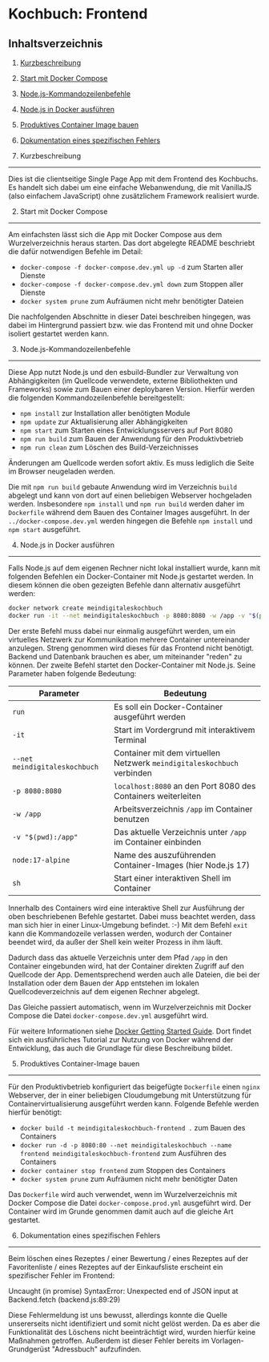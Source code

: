 Kochbuch: Frontend
====================

Inhaltsverzeichnis
------------------

 1. [Kurzbeschreibung](#kurzbeschreibung)
 2. [Start mit Docker Compose](#start-mit-docker-compose)
 3. [Node.js-Kommandozeilenbefehle](#nodejs-kommandozeilenbefehle)
 4. [Node.js in Docker ausführen](#nodejs-in-docker-ausführen)
 5. [Produktives Container Image bauen](#produktives-container-image-bauen)
 6. [Dokumentation eines spezifischen Fehlers](#dokumentation-eines-spezifischen-fehlers)


1. Kurzbeschreibung
----------------

Dies ist die clientseitige Single Page App mit dem Frontend des Kochbuchs.
Es handelt sich dabei um eine einfache Webanwendung, die mit VanillaJS
(also einfachem JavaScript) ohne zusätzlichem Framework realisiert wurde.

2. Start mit Docker Compose
------------------------

Am einfachsten lässt sich die App mit Docker Compose aus dem Wurzelverzeichnis
heraus starten. Das dort abgelegte README beschriebt die dafür notwendigen
Befehle im Detail:

 * `docker-compose -f docker-compose.dev.yml up -d` zum Starten aller Dienste
 * `docker-compose -f docker-compose.dev.yml down` zum Stoppen aller Dienste
 * `docker system prune` zum Aufräumen nicht mehr benötigter Dateien

Die nachfolgenden Abschnitte in dieser Datei beschreiben hingegen, was dabei im
Hintergrund passiert bzw. wie das Frontend mit und ohne Docker isoliert gestartet
werden kann.

3. Node.js-Kommandozeilenbefehle
-----------------------------

Diese App nutzt Node.js und den esbuild-Bundler zur Verwaltung von Abhängigkeiten
(im Quellcode verwendete, externe Bibliothekten und Frameworks) sowie zum Bauen
einer deploybaren Version. Hierfür werden die folgenden Kommandozeilenbefehle
bereitgestellt:

 * `npm install` zur Installation aller benötigten Module
 * `npm update` zur Aktualisierung aller Abhängigkeiten
 * `npm start` zum Starten eines Entwicklungsservers auf Port 8080
 * `npm run build` zum Bauen der Anwendung für den Produktivbetrieb
 * `npm run clean` zum Löschen des Build-Verzeichnisses

Änderungen am Quellcode werden sofort aktiv. Es muss lediglich die Seite im
Browser neugeladen werden.

Die mit `npm run build` gebaute Anwendung wird im Verzeichnis `build` abgelegt
und kann von dort auf einen beliebigen Webserver hochgeladen werden. Insbesondere
`npm install` und `npm run build` werden daher im `Dockerfile` während dem Bauen
des Container Images ausgeführt. In der `../docker-compose.dev.yml` werden
hingegen die Befehle `npm install` und `npm start` ausgeführt.

4. Node.js in Docker ausführen
---------------------------

Falls Node.js auf dem eigenen Rechner nicht lokal installiert wurde, kann mit
folgenden Befehlen ein Docker-Container mit Node.js gestartet werden. In diesem
können die oben gezeigten Befehle dann alternativ ausgeführt werden:

```sh
docker network create meindigitaleskochbuch
docker run -it --net meindigitaleskochbuch -p 8080:8080 -w /app -v "$(pwd):/app" node:17-alpine sh
```

Der erste Befehl muss dabei nur einmalig ausgeführt werden, um ein virtuelles
Netzwerk zur Kommunikation mehrere Container untereinander anzulegen. Streng
genommen wird dieses für das Frontend nicht benötigt. Backend und Datenbank
brauchen es aber, um miteinander "reden" zu können. Der zweite Befehl startet
den Docker-Container mit Node.js. Seine Parameter haben folgende Bedeutung:

  | Parameter                     | Bedeutung                                                                |
  | ------------------------------| -------------------------------------------------------------------------|
  | `run`                         | Es soll ein Docker-Container ausgeführt werden                           |
  | `-it`                         | Start im Vordergrund mit interaktivem Terminal                           |
  | `--net meindigitaleskochbuch` | Container mit dem virtuellen Netzwerk `meindigitaleskochbuch` verbinden  |
  | `-p 8080:8080`                | `localhost:8080` an den Port 8080 des Containers weiterleiten            |
  | `-w /app`                     | Arbeitsverzeichnis `/app` im Container benutzen                          |
  | `-v "$(pwd):/app"`            | Das aktuelle Verzeichnis unter `/app` im Container einbinden             |
  | `node:17-alpine`              | Name des auszuführenden Container-Images (hier Node.js 17)               |
  | `sh`                          | Start einer interaktiven Shell im Container                              |

Innerhalb des Containers wird eine interaktive Shell zur Ausführung der oben
beschriebenen Befehle gestartet. Dabei muss beachtet werden, dass man sich hier
in einer Linux-Umgebung befindet. :-) Mit dem Befehl `exit` kann die Kommandozeile
verlassen werden, wodurch der Container beendet wird, da außer der Shell kein
weiter Prozess in ihm läuft.

Dadurch dass das aktuelle Verzeichnis unter dem Pfad `/app` in den Container
eingebunden wird, hat der Container direkten Zugriff auf den Quellcode der App.
Dementsprechend werden auch alle Dateien, die bei der Installation oder dem
Bauen der App entstehen im lokalen Quellcodeverzeichnis auf dem eigenen Rechner
abgelegt.

Das Gleiche passiert automatisch, wenn im Wurzelverzeichnis mit Docker Compose
die Datei `docker-compose.dev.yml` ausgeführt wird.

Für weitere Informationen siehe
[Docker Getting Started Guide](https://docs.docker.com/get-started/).
Dort findet sich ein ausführliches Tutorial zur Nutzung von Docker während der
Entwicklung, das auch die Grundlage für diese Beschreibung bildet.

5. Produktives Container-Image bauen
---------------------------------

Für den Produktivbetrieb konfiguriert das beigefügte `Dockerfile` einen
`nginx` Webserver, der in einer beliebigen Cloudumgebung mit Unterstützung
für Containervirtualisierung ausgeführt werden kann. Folgende Befehle werden
hierfür benötigt:

 * `docker build -t meindigitaleskochbuch-frontend .` zum Bauen des Containers
 * `docker run -d -p 8080:80 --net meindigitaleskochbuch --name frontend meindigitaleskochbuch-frontend` zum Ausführen des Containers
 * `docker container stop frontend` zum Stoppen des Containers
 * `docker system prune` zum Aufräumen nicht mehr benötigter Daten

Das `Dockerfile` wird auch verwendet, wenn im Wurzelverzeichnis mit Docker
Compose die Datei `docker-compose.prod.yml` ausgeführt wird. Der Container wird
im Grunde genommen damit auch auf die gleiche Art gestartet.

6. Dokumentation eines spezifischen Fehlers
---------------------------------

Beim löschen eines Rezeptes / einer Bewertung / eines Rezeptes auf der Favoritenliste / eines Rezeptes auf der Einkaufsliste
erscheint ein spezifischer Fehler im Frontend:

Uncaught (in promise) SyntaxError: Unexpected end of JSON input
    at Backend.fetch (backend.js:89:29)

Diese Fehlermeldung ist uns bewusst, allerdings konnte die Quelle unsererseits nicht identifiziert und somit nicht gelöst werden.
Da es aber die Funktionalität des Löschens nicht beeinträchtigt wird, wurden hierfür keine Maßnahmen getroffen.
Außerdem ist dieser Fehler bereits im Vorlagen-Grundgerüst "Adressbuch" aufzufinden.
